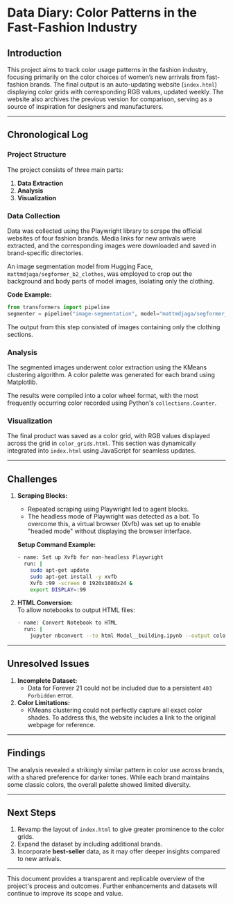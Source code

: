 
# Data Diary: Color Patterns in the Fast-Fashion Industry

## **Introduction**  
This project aims to track color usage patterns in the fashion industry, focusing primarily on the color choices of women’s new arrivals from fast-fashion brands. The final output is an auto-updating website (`index.html`) displaying color grids with corresponding RGB values, updated weekly. The website also archives the previous version for comparison, serving as a source of inspiration for designers and manufacturers.

---

## **Chronological Log**

### **Project Structure**  
The project consists of three main parts:  
1. **Data Extraction**  
2. **Analysis**  
3. **Visualization**  

### **Data Collection**  
Data was collected using the Playwright library to scrape the official websites of four fashion brands. Media links for new arrivals were extracted, and the corresponding images were downloaded and saved in brand-specific directories.  

An image segmentation model from Hugging Face, `mattmdjaga/segformer_b2_clothes`, was employed to crop out the background and body parts of model images, isolating only the clothing.  

**Code Example:**  
```python
from transformers import pipeline
segmenter = pipeline("image-segmentation", model="mattmdjaga/segformer_b2_clothes")
```

The output from this step consisted of images containing only the clothing sections.  

### **Analysis**  
The segmented images underwent color extraction using the KMeans clustering algorithm. A color palette was generated for each brand using Matplotlib.  

The results were compiled into a color wheel format, with the most frequently occurring color recorded using Python's `collections.Counter`.  

### **Visualization**  
The final product was saved as a color grid, with RGB values displayed across the grid in `color_grids.html`. This section was dynamically integrated into `index.html` using JavaScript for seamless updates.

---

## **Challenges**  
1. **Scraping Blocks:**  
   - Repeated scraping using Playwright led to agent blocks.  
   - The headless mode of Playwright was detected as a bot. To overcome this, a virtual browser (Xvfb) was set up to enable "headed mode" without displaying the browser interface.  

   **Setup Command Example:**  
   ```bash
   - name: Set up Xvfb for non-headless Playwright
     run: |
       sudo apt-get update
       sudo apt-get install -y xvfb
       Xvfb :99 -screen 0 1920x1080x24 &
       export DISPLAY=:99
   ```

2. **HTML Conversion:**  
   To allow notebooks to output HTML files:  
   ```bash
   - name: Convert Notebook to HTML
     run: |
       jupyter nbconvert --to html Model__building.ipynb --output color_grids.html
   ```

---

## **Unresolved Issues**  
1. **Incomplete Dataset:**  
   - Data for Forever 21 could not be included due to a persistent `403 Forbidden` error.  
2. **Color Limitations:**  
   - KMeans clustering could not perfectly capture all exact color shades. To address this, the website includes a link to the original webpage for reference.  

---

## **Findings**  
The analysis revealed a strikingly similar pattern in color use across brands, with a shared preference for darker tones. While each brand maintains some classic colors, the overall palette showed limited diversity.  

---

## **Next Steps**  
1. Revamp the layout of `index.html` to give greater prominence to the color grids.  
2. Expand the dataset by including additional brands.  
3. Incorporate **best-seller** data, as it may offer deeper insights compared to new arrivals.  

--- 

This document provides a transparent and replicable overview of the project's process and outcomes. Further enhancements and datasets will continue to improve its scope and value.  
